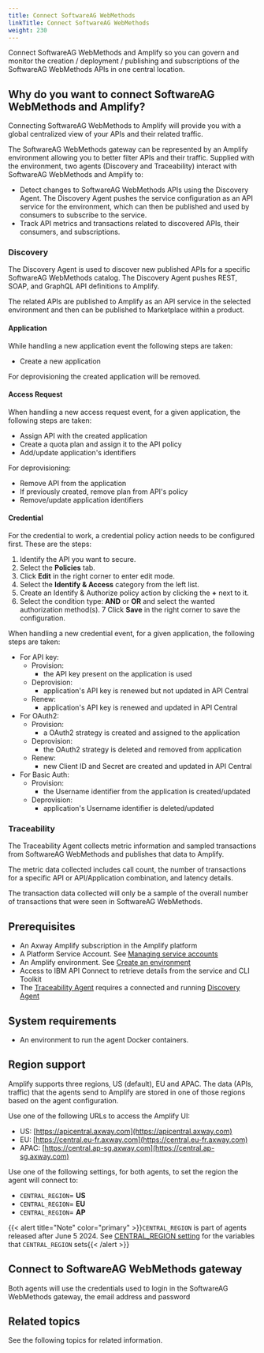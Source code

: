 ```yaml
---
title: Connect SoftwareAG WebMethods
linkTitle: Connect SoftwareAG WebMethods
weight: 230
---
```

Connect SoftwareAG WebMethods and Amplify so you can govern and monitor the creation / deployment / publishing and subscriptions of the SoftwareAG WebMethods APIs in one central location.

## Why do you want to connect SoftwareAG WebMethods and Amplify?

Connecting SoftwareAG WebMethods to Amplify will provide you with a global centralized view of your APIs and their related traffic.

The SoftwareAG WebMethods gateway can be represented by an Amplify environment allowing you to better filter APIs and their traffic. Supplied with the environment, two agents (Discovery and Traceability) interact with SoftwareAG WebMethods and Amplify to:

* Detect changes to SoftwareAG WebMethods APIs using the Discovery Agent. The Discovery Agent pushes the service configuration as an API service for the environment, which can then be published and used by consumers to subscribe to the service.
* Track API metrics and transactions related to discovered APIs, their consumers, and subscriptions.

### Discovery

The Discovery Agent is used to discover new published APIs for a specific SoftwareAG WebMethods catalog. The Discovery Agent pushes REST, SOAP, and GraphQL API definitions to Amplify.

The related APIs are published to Amplify as an API service in the selected environment and then can be published to Marketplace within a product.

#### Application

While handling a new application event the following steps are taken:

* Create a new application

For deprovisioning the created application will be removed.

#### Access Request

When handling a new access request event, for a given application, the following steps are taken:

* Assign API with the created application
* Create a quota plan and assign it to the API policy
* Add/update application's identifiers

For deprovisioning:

* Remove API from the application
* If previously created, remove plan from API's policy
* Remove/update application identifiers

#### Credential

For the credential to work, a credential policy action needs to be configured first. These are the steps:

1. Identify the API you want to secure.
2. Select the **Policies** tab.
3. Click **Edit** in the right corner to enter edit mode.
4. Select the **Identify & Access** category from the left list.
5. Create an Identify & Authorize policy action by clicking the **+** next to it.
6. Select the condition type: **AND** or **OR** and select the wanted authorization method(s).
7 Click **Save** in the right corner to save the configuration.

When handling a new credential event, for a given application, the following steps are taken:

* For API key:
    * Provision:
        * the API key present on the application is used
    * Deprovision:
        * application's API key is renewed but not updated in API Central
    * Renew:
        * application's API key is renewed and updated in API Central
* For OAuth2:
    * Provision:
        * a OAuth2 strategy is created and assigned to the application
    * Deprovision:
        * the OAuth2 strategy is deleted and removed from application
    * Renew:
        * new Client ID and Secret are created and updated in API Central
* For Basic Auth:
    * Provision:
        * the Username identifier from the application is created/updated
    * Deprovision:
        * application's Username identifier is deleted/updated

### Traceability

The Traceability Agent collects metric information and sampled transactions from SoftwareAG WebMethods and publishes that data to Amplify.

The metric data collected includes call count, the number of transactions for a specific API or API/Application combination, and latency details.

The transaction data collected will only be a sample of the overall number of transactions that were seen in SoftwareAG WebMethods.

## Prerequisites

* An Axway Amplify subscription in the Amplify platform
* A Platform Service Account. See [Managing service accounts](https://docs.axway.com/bundle/platform-management/page/docs/management_guide/organizations/managing_organizations/index.html#managing-service-accounts)
* An Amplify environment. See [Create an environment](/docs/integrate_with_central/cli_central/cli_environments/)
* Access to IBM API Connect to retrieve details from the service and CLI Toolkit
* The [Traceability Agent](#traceability) requires a connected and running [Discovery Agent](#discovery)

## System requirements

* An environment to run the agent Docker containers.

## Region support

Amplify supports three regions, US (default), EU and APAC. The data (APIs, traffic) that the agents send to Amplify are stored in one of those regions based on the agent configuration.

Use one of the following URLs to access the Amplify UI:

* US: [https://apicentral.axway.com](https://apicentral.axway.com)
* EU: [https://central.eu-fr.axway.com](https://central.eu-fr.axway.com)
* APAC: [https://central.ap-sg.axway.com](https://central.ap-sg.axway.com)

Use one of the following settings, for both agents, to set the region the agent will connect to:

* `CENTRAL_REGION`= **US**
* `CENTRAL_REGION`= **EU**
* `CENTRAL_REGION`= **AP**

{{< alert title="Note" color="primary" >}}`CENTRAL_REGION` is part of agents released after June 5 2024. See [CENTRAL_REGION setting](/docs/connect_manage_environ/connected_agent_common_reference/network_traffic#central_region-setting) for the variables that `CENTRAL_REGION` sets{{< /alert >}}

## Connect to SoftwareAG WebMethods gateway

Both agents will use the credentials used to login in the SoftwareAG WebMethods gateway, the email address and password

## Related topics

See the following topics for related information.

